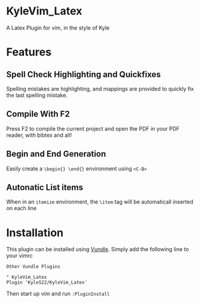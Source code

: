 # KyleVim_Latex
A Latex Plugin for vim, in the style of Kyle

# Features

## Spell Check Highlighting and Quickfixes
Spelling mistakes are highlighting, and mappings are provided to quickly fix the last spelling mistake.

## Compile With F2
Press F2 to compile the current project and open the PDF in your PDF reader, with bibtex and all!

## Begin and End Generation
Easily create a `\begin{} \end{}` environment using `<C-B>`

## Autonatic List items
When in an `itemize` environment, the `\item` tag will be automaticall inserted on each line



# Installation
This plugin can be installed using [Vundle](https://github.com/VundleVim/Vundle.vim).  Simply add the following line to your vimrc

```
Other Vundle Plugins

" KyleVim_Latex
Plugin 'KyleS22/KyleVim_Latex'

```

Then start up vim and run `:PluginInstall`
